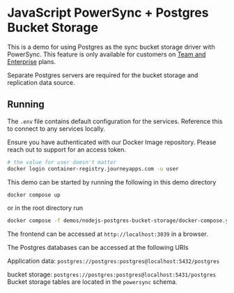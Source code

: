 # JavaScript PowerSync + Postgres Bucket Storage

This is a demo for using Postgres as the sync bucket storage driver with PowerSync. This feature is only available for customers on [Team and Enterprise](https://www.powersync.com/pricing) plans.

Separate Postgres servers are required for the bucket storage and replication data source.

## Running

The `.env` file contains default configuration for the services. Reference this to connect to any services locally.

Ensure you have authenticated with our Docker Image repository. Please reach out to support for an access token.

```bash
# the value for user doesn't matter
docker login container-registry.journeyapps.com -u user
```

This demo can be started by running the following in this demo directory

```bash
docker compose up
```

or in the root directory run

```bash
docker compose -f demos/nodejs-postgres-bucket-storage/docker-compose.yaml up
```

The frontend can be accessed at `http://localhost:3039` in a browser.

The Postgres databases can be accessed at the following URIs

Application data: `postgres://postgres:postgres@localhost:5432/postgres`

bucket storage: `postgres://postgres:postgres@localhost:5431/postgres`
Bucket storage tables are located in the `powersync` schema.
